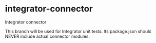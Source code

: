 # integrator-connector
Integrator connector

This branch will be used for Integrator unit tests. Its package.json should NEVER include actual connector modules.
